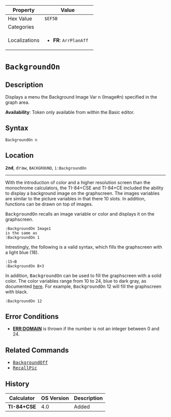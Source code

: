 | Property      | Value |
|---------------|-------|
| Hex Value     | `$EF5B`|
| Categories    | <ul></ul> |
| Localizations | <ul><li><b>FR</b>: `ArrPlanAff `</li></ul> |

# `BackgroundOn `

## Description
Displays a menu the Background Image Var n (Image#n) specified in the graph area.


<b>Availability</b>: Token only available from within the Basic editor.

## Syntax
`BackgroundOn n`

## Location
<tt><kbd><b>2nd</b></kbd></tt>, <kbd>draw</kbd>, `BACKGROUND`, `1:BackgroundOn`
<hr>

With the introduction of color and a higher resolution screen than the monochrome calculators, the TI-84+CSE and TI-84+CE included the ability to display a background image on the graphscreen. The images variables are similar to the picture variables in that there 10 slots. In addition, functions can be drawn on top of images.

<tt>BackgroundOn</tt> recalls an image variable or color and displays it on the graphscreen.

```ti-basic
:BackgroundOn Image1
is the same as
:BackgroundOn 1
```

Intrestingly, the following is a valid syntax, which fills the graphscreen with a light blue (18).

```ti-basic
:15→B
:BackgroundOn B+3
```

In addition, <tt>BackgroundOn</tt> can be used to fill the graphscreen with a solid color. The color variables range from 10 to 24, blue to dark gray, as documented [here](/textcolor). For example, <tt>BackgroundOn</tt> 12 will fill the graphscreen with black.

```ti-basic
:BackgroundOn 12
```

## Error Conditions

*   **[ERR:DOMAIN](/errors#dimmismatch)** is thrown if the number is not an integer between 0 and 24.

## Related Commands

*   <tt><a href="/backgroundoff">BackgroundOff</a></tt>
*   <tt><a href="/recallpic">RecallPic</a></tt>

## History
| Calculator | OS Version | Description |
|------------|------------|-------------|
| <b>TI-84+CSE</b> | 4.0 | Added |


